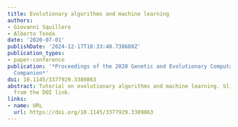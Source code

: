 ```yaml
---
title: Evolutionary algorithms and machine learning
authors:
- Giovanni Squillero
- Alberto Tonda
date: '2020-07-01'
publishDate: '2024-12-17T18:33:40.738688Z'
publication_types:
- paper-conference
publication: '*Proceedings of the 2020 Genetic and Evolutionary Computation Conference
  Companion*'
doi: 10.1145/3377929.3389863
abstract: Tutorial on evolutionary algorithms and machine learning. Slides are available
  from the DOI link.
links:
- name: URL
  url: https://doi.org/10.1145/3377929.3389863
---
```

